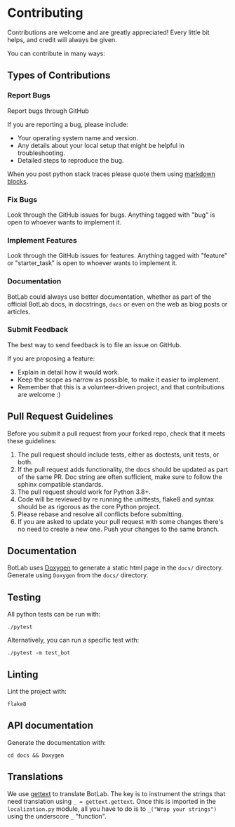 # Contributing

Contributions are welcome and are greatly appreciated! Every
little bit helps, and credit will always be given.

You can contribute in many ways:

## Types of Contributions

### Report Bugs

Report bugs through GitHub

If you are reporting a bug, please include:

-   Your operating system name and version.
-   Any details about your local setup that might be helpful in
    troubleshooting.
-   Detailed steps to reproduce the bug.

When you post python stack traces please quote them using
[markdown blocks](https://help.github.com/articles/creating-and-highlighting-code-blocks/).

### Fix Bugs

Look through the GitHub issues for bugs. Anything tagged with "bug" is
open to whoever wants to implement it.

### Implement Features

Look through the GitHub issues for features. Anything tagged with
"feature" or "starter_task" is open to whoever wants to implement it.

### Documentation

BotLab could always use better documentation,
whether as part of the official BotLab docs,
in docstrings, `docs` or even on the web as blog posts or
articles.

### Submit Feedback

The best way to send feedback is to file an issue on GitHub.

If you are proposing a feature:

-   Explain in detail how it would work.
-   Keep the scope as narrow as possible, to make it easier to
    implement.
-   Remember that this is a volunteer-driven project, and that
    contributions are welcome :)

## Pull Request Guidelines

Before you submit a pull request from your forked repo, check that it
meets these guidelines:

1.  The pull request should include tests, either as doctests,
    unit tests, or both.
2.  If the pull request adds functionality, the docs should be updated
    as part of the same PR. Doc string are often sufficient, make
    sure to follow the sphinx compatible standards.
3.  The pull request should work for Python 3.8+.
4.  Code will be reviewed by re running the unittests, flake8 and syntax
    should be as rigorous as the core Python project.
5.  Please rebase and resolve all conflicts before submitting.
6.  If you are asked to update your pull request with some changes there's
    no need to create a new one. Push your changes to the same branch.

## Documentation

BotLab uses [Doxygen](https://www.doxygen.nl) to generate a static html page in the
`docs/` directory.  Generate using `Doxygen` from the `docs/` directory.

## Testing

All python tests can be run with:

`./pytest`
    
Alternatively, you can run a specific test with:

`./pytest -m test_bot`

## Linting

Lint the project with:

`flake8`

## API documentation

Generate the documentation with:

`cd docs && Doxygen`

## Translations

We use [gettext](https://docs.python.org/3/library/gettext.html) to translate BotLab. The
key is to instrument the strings that need translation using
`_ = gettext.gettext`. Once this is imported in
the `localization.py` module, all you have to do is to `_("Wrap your strings")` using the
underscore `_` "function".
